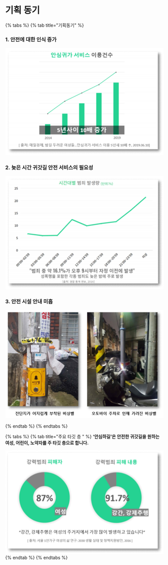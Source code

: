 # 기획 동기

{% tabs %}
{% tab title="기획동기" %}
### 1. 안전에 대한 인식 증가

![](<.gitbook/assets/안심귀가 서비스 이용건수.png>)

### 2. 늦은 시간 귀갓길 안전 서비스의 필요성

![](<.gitbook/assets/시간대별 범죄 발생량.png>)

### 3. 안전 시설 안내 미흡     &#x20;

![](<.gitbook/assets/비상벨 현황.png>)


{% endtab %}
{% endtabs %}

{% tabs %}
{% tab title="주요 타깃 층 " %}
**‘안심하길’은 안전한 귀갓길을 원하는 여성, 어린이, 노약자를 주 타깃 층으로 합니다.**



![](<.gitbook/assets/강력범죄 통계.png>)
{% endtab %}
{% endtabs %}

